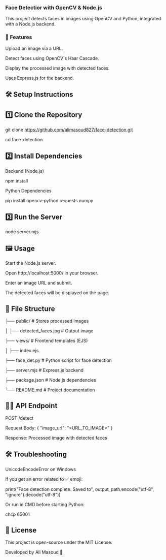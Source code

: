 ### Face Detectior with OpenCV & Node.js

This project detects faces in images using OpenCV and Python, integrated with a Node.js backend.

### 🚀 Features

Upload an image via a URL.

Detect faces using OpenCV's Haar Cascade.

Display the processed image with detected faces.

Uses Express.js for the backend.

## 🛠️ Setup Instructions

## 1️⃣ Clone the Repository

git clone https://github.com/alimasoud827/face-detection.git

cd face-detection

## 2️⃣ Install Dependencies

Backend (Node.js)

npm install

Python Dependencies

pip install opencv-python requests numpy

## 3️⃣ Run the Server

node server.mjs

## 🖼️ Usage

Start the Node.js server.

Open http://localhost:5000/ in your browser.

Enter an image URL and submit.

The detected faces will be displayed on the page.

## 📜 File Structure

├── public/                  # Stores processed images

│   ├── detected_faces.jpg   # Output image

├── views/                   # Frontend templates (EJS)

│   ├── index.ejs

├── face_det.py              # Python script for face detection

├── server.mjs               # Express.js backend

├── package.json             # Node.js dependencies

└── README.md                # Project documentation

## 🧑‍💻 API Endpoint

POST /detect

Request Body: { "image_url": "<URL_TO_IMAGE>" }

Response: Processed image with detected faces

## 🛠️ Troubleshooting

UnicodeEncodeError on Windows

If you get an error related to ✅ emoji:

print("Face detection complete. Saved to", output_path.encode("utf-8", "ignore").decode("utf-8"))

Or run in CMD before starting Python:

chcp 65001

## 📜 License

This project is open-source under the MIT License.

Developed by Ali Masoud 🚀

